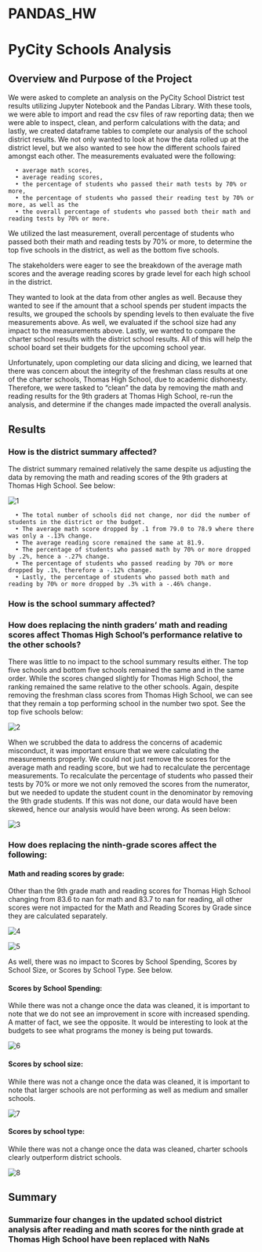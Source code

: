 # PANDAS_HW

# PyCity Schools Analysis

## Overview and Purpose of the Project
We were asked to complete an analysis on the PyCity School District test results utilizing Jupyter Notebook and the Pandas Library. With these tools, we were able to import and read the csv files of raw reporting data; then we were able to inspect, clean, and perform calculations with the data; and lastly, we created dataframe tables to complete our analysis of the school district results. We not only wanted to look at how the data rolled up at the district level, but we also wanted to see how the different schools faired amongst each other. The measurements evaluated were the following: 

      •	average math scores,
      •	average reading scores,
      •	the percentage of students who passed their math tests by 70% or more,
      •	the percentage of students who passed their reading test by 70% or more, as well as the
      •	the overall percentage of students who passed both their math and reading tests by 70% or more.

We utilized the last measurement, overall percentage of students who passed both their math and reading tests by 70% or more, to determine the top five schools in the district, as well as the bottom five schools. 

The stakeholders were eager to see the breakdown of the average math scores and the average reading scores by grade level for each high school in the district.

They wanted to look at the data from other angles as well. Because they wanted to see if the amount that a school spends per student impacts the results, we grouped the schools by spending levels to then evaluate the five measurements above. As well, we evaluated if the school size had any impact to the measurements above. Lastly, we wanted to compare the charter school results with the district school results. All of this will help the school board set their budgets for the upcoming school year.

Unfortunately, upon completing our data slicing and dicing, we learned that there was concern about the integrity of the freshman class results at one of the charter schools, Thomas High School, due to academic dishonesty. Therefore, we were tasked to “clean” the data by removing the math and reading results for the 9th graders at Thomas High School, re-run the analysis, and determine if the changes made impacted the overall analysis. 

## Results

### How is the district summary affected?

The district summary remained relatively the same despite us adjusting the data by removing the math and reading scores of the 9th graders at Thomas High School. See below:

![1](https://github.com/ChristineMitchell/PANDAS_HW/blob/main/School_District_Challenge/Resources/1.PNG)
 
      •	The total number of schools did not change, nor did the number of students in the district or the budget.
      •	The average math score dropped by .1 from 79.0 to 78.9 where there was only a -.13% change.
      •	The average reading score remained the same at 81.9.
      •	The percentage of students who passed math by 70% or more dropped by .2%, hence a -.27% change.
      •	The percentage of students who passed reading by 70% or more dropped by .1%, therefore a -.12% change.
      •	Lastly, the percentage of students who passed both math and reading by 70% or more dropped by .3% with a -.46% change. 

### How is the school summary affected? 

### How does replacing the ninth graders’ math and reading scores affect Thomas High School’s performance relative to the other schools?

There was little to no impact to the school summary results either. The top five schools and bottom five schools remained the same and in the same order. While the scores changed slightly for Thomas High School, the ranking remained the same relative to the other schools.  Again, despite removing the freshman class scores from Thomas High School, we can see that they remain a top performing school in the number two spot. See the top five schools below:

![2](https://github.com/ChristineMitchell/PANDAS_HW/blob/main/School_District_Challenge/Resources/2.PNG)

When we scrubbed the data to address the concerns of academic misconduct, it was important ensure that we were calculating the measurements properly. We could not just remove the scores for the average math and reading score, but we had to recalculate the percentage measurements. To recalculate the percentage of students who passed their tests by 70% or more we not only removed the scores from the numerator, but we needed to update the student count in the denominator by removing the 9th grade students. If this was not done, our data would have been skewed, hence our analysis would have been wrong. As seen below: 

![3](https://github.com/ChristineMitchell/PANDAS_HW/blob/main/School_District_Challenge/Resources/3.PNG)

### How does replacing the ninth-grade scores affect the following:

#### Math and reading scores by grade:

Other than the 9th grade math and reading scores for Thomas High School changing from 83.6 to nan for math and 83.7 to nan for reading, all other scores were not impacted for the Math and Reading Scores by Grade since they are calculated separately. 

![4](https://github.com/ChristineMitchell/PANDAS_HW/blob/main/School_District_Challenge/Resources/4.PNG)

![5](https://github.com/ChristineMitchell/PANDAS_HW/blob/main/School_District_Challenge/Resources/5.PNG)

As well, there was no impact to Scores by School Spending, Scores by School Size, or Scores by School Type. See below.

#### Scores by School Spending:
While there was not a change once the data was cleaned, it is important to note that we do not see an improvement in score with increased spending. A matter of fact, we see the opposite. It would be interesting to look at the budgets to see what programs the money is being put towards.

![6](https://github.com/ChristineMitchell/PANDAS_HW/blob/main/School_District_Challenge/Resources/6.PNG)

#### Scores by school size:
While there was not a change once the data was cleaned, it is important to note that larger schools are not performing as well as medium and smaller schools. 

![7](https://github.com/ChristineMitchell/PANDAS_HW/blob/main/School_District_Challenge/Resources/7.PNG)

#### Scores by school type:
While there was not a change once the data was cleaned, charter schools clearly outperform district schools.

![8](https://github.com/ChristineMitchell/PANDAS_HW/blob/main/School_District_Challenge/Resources/8.PNG)

## Summary
### Summarize four changes in the updated school district analysis after reading and math scores for the ninth grade at Thomas High School have been replaced with NaNs

